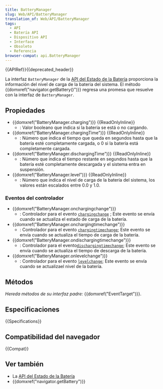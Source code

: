```yaml
---
title: BatteryManager
slug: Web/API/BatteryManager
translation_of: Web/API/BatteryManager
tags:
  - API
  - Batería API
  - Dispositivo API
  - Interface
  - Obsoleto
  - Referencia
browser-compat: api.BatteryManager
---
```


{{APIRef}}{{deprecated_header}}

La interfaz `BatteryManager` de la [API del Estado de la Batería](/en-US/docs/Web/API/Battery_Status_API) proporciona la información del nivel de carga de la bateria del sistema. El método {{domxref("navigator.getBattery()")}} regresa una promesa que resuelve con la interfaz de `BatteryManager`.

## Propiedades

- {{domxref("BatteryManager.charging")}} {{ReadOnlyInline}}
  - : Valor booleano que indica si la bateria se está o no cargando.
- {{domxref("BatteryManager.chargingTime")}} {{ReadOnlyInline}}
  - : Número que indica el tiempo que queda en segundos hasta que la batería esté completamente cargada, o 0 si la batería está completamente cargada.
- {{domxref("BatteryManager.dischargingTime")}} {{ReadOnlyInline}}
  - : Número que indica el tiempo restante en segundos hasta que la batería esté completamente descargada y el sistema entra en suspensión.
- {{domxref("BatteryManager.level")}} {{ReadOnlyInline}}
  - : Número que indica el nivel de carga de la batería del sistema, los valores están escalados entre 0.0 y 1.0.

### Eventos del controlador

- {{domxref("BatteryManager.onchargingchange")}}
  - : Controlador para el evento [`chargingchange`](/es/docs/Web/Reference/Events/chargingchange) ; Este evento se envía cuando se actualiza el estado de carga de la batería.
- {{domxref("BatteryManager.onchargingtimechange")}}
  - : Controlador para el evento [`chargingtimechange`](/es/docs/Web/Reference/Events/chargingtimechange); Este evento se envía cuando se actualiza el tiempo de carga de la batería.
- {{domxref("BatteryManager.ondischargingtimechange")}}
  - :  Controlador para el evento[`dischargingtimechange`](/es/docs/Web/Reference/Events/dischargingtimechange); Este evento se envía cuando se actualiza el tiempo de descarga de la batería.
- {{domxref("BatteryManager.onlevelchange")}}
  - : Controlador para el evento [`levelchange`](/es/docs/Web/Reference/Events/levelchange); Este evento se envía cuando se actualizael nivel de la batería.

## Métodos

_Hereda métodos de su interfaz padre:_ {{domxref("EventTarget")}}.

## Especificaciones

{{Specifications}}

## Compatibilidad del navegador

{{Compat}}

## Ver también

- La [API del Estado de la Batería](/en-US/docs/Web/API/Battery_Status_API)
- {{domxref("navigator.getBattery")}}
